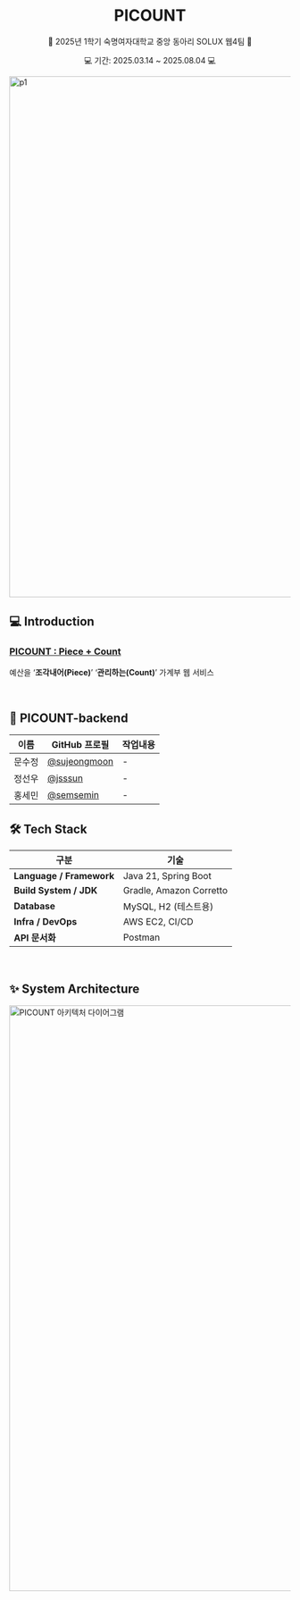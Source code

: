 <h1 align="center">PICOUNT</h1>

<p align="center">📌 2025년 1학기 숙명여자대학교 중앙 동아리 SOLUX 웹4팀 📌</p>
<p align="center">💻 기간: 2025.03.14 ~ 2025.08.04 💻</p>

<img width="1668" height="933" alt="p1" src="https://github.com/user-attachments/assets/a9912ee5-26d9-4be1-9843-b436a006b33a" />

<br/>


## **💻** Introduction

### [PICOUNT : Piece + Count](https://github.com/Picount-SOLUX)

예산을 ‘**조각내어(Piece)**’ ‘**관리하는(Count)**’ 가계부 웹 서비스

<br/>

## **💙** PICOUNT-backend
| 이름 | GitHub 프로필 | 작업내용 |
|------|----------------|------------------------------|
| 문수정 | [@sujeongmoon](https://github.com/sujeongmoon) | - |
| 정선우 | [@jsssun](https://github.com/jsssun) | - |
| 홍세민 | [@semsemin](https://github.com/semsemin) | - |

## 🛠️ Tech Stack

| 구분                  | 기술                           |
|-----------------------|--------------------------------|
| **Language / Framework** | Java 21, Spring Boot            |
| **Build System / JDK**   | Gradle, Amazon Corretto         |
| **Database**             | MySQL, H2 (테스트용)             |
| **Infra / DevOps**       | AWS EC2, CI/CD                  |
| **API 문서화**           | Postman                         |


<br/>

## ✨ System Architecture
<img width="1510" height="1049" alt="PICOUNT 아키텍처 다이어그램" src="https://github.com/user-attachments/assets/96c6428c-6b34-454b-8acc-31e08b9190fd" />


